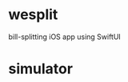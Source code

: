 # wesplit
bill-splitting iOS app using SwiftUI

# simulator
<img href="https://media.giphy.com/media/NrBu8uvkmiKxwLK8Bi/giphy.gif?cid=790b76112fc02f7f7fef741622c774ed176ff42bfa26531b&rid=giphy.gif&ct=g">

